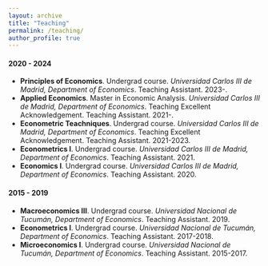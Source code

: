 ```yaml
---
layout: archive
title: "Teaching"
permalink: /teaching/
author_profile: true
---
```


#### 2020 - 2024 

+ **Principles of Economics**. Undergrad course. *Universidad Carlos III de Madrid, Department of Economics*. Teaching Assistant. 2023-.
+ **Applied Economics**. Master in Economic Analysis. *Universidad Carlos III de Madrid, Department of Economics*. Teaching Excellent Acknowledgement. Teaching Assistant. 2021-.
+ **Econometric Teachniques**. Undergrad course. *Universidad Carlos III de Madrid, Department of Economics*. Teaching Excellent Acknowledgement. Teaching Assistant. 2021-2023. 
+ **Econometrics I**. Undergrad course. *Universidad Carlos III de Madrid, Department of Economics*. Teaching Assistant. 2021. 
+ **Economics I**. Undergrad course. *Universidad Carlos III de Madrid, Department of Economics*. Teaching Assistant. 2020. 

#### 2015 - 2019 

+ **Macroeconomics III**. Undergrad course. *Universidad Nacional de Tucumán, Department of Economics*. Teaching Assistant. 2019. 
+ **Econometrics I**. Undergrad course. *Universidad Nacional de Tucumán, Department of Economics*. Teaching Assistant. 2017-2018. 
+ **Microeconomics I**. Undergrad course. *Universidad Nacional de Tucumán, Department of Economics*. Teaching Assistant. 2015-2017. 

